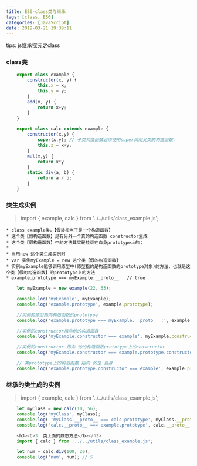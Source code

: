 ```yaml
---
title: ES6-class类与继承
tags: [class, ES6]
categories: [JavaScript]
date: 2019-03-21 19:39:11
---
```

tips: js继承探究之class
<!-- more -->
### class类
```js
    export class example {
        constructor(x, y) {
            this.x = x;
            this.y = y;
        }
        add(x, y) {
            return x+y;
        }
    }

    export class calc extends example {
        constructor(x,y) {
            super(x,y); // 子类构造函数必须使用super调用父类的构造函数;
            this.z = x+y;
        }
        mul(x,y) {
            return x*y
        }
        static div(a, b) {
            return a / b;
        }
    }
```
### 类生成实例
> import { example, calc } from '../../utils/class_example.js';

    * class example类，【假装相当于是一个构造函数】
    * 这个类【假构造函数】是有另外一个真的构造函数 constructor生成
    * 这个类【假构造函数】中的方法其实是挂载在自身prototype上的；
    * 
    * 当用new 这个类生成实例时
    * var 实例myExample = new 这个类【假的构造函数】
    * 实例myExample能够调用原型中(原型指的是构造函数的prototype对象)的方法，也就是这个类【假的构造函数】的prototype上的方法
    * example.prototype === myExample.__proto__   // true
```js
    let myExample = new example(22, 33);

    console.log('myExample', myExample);
    console.log('example.prototype', example.prototype);

    //实例的原型指向构造函数的prototype
    console.log('example.prototype === myExample.__proto__ :', example.prototype === myExample.__proto__);  // true

    //实例的constructor指向他的构造函数                                                                                                          
    console.log('myExample.constructor === example', myExample.constructor === example); // true

    //实例的constructor 指向 他的构造函数prototype上的constructor                                                                                
    console.log('myExample.constructor === example.prototype.constructor', myExample.constructor === example.prototype.constructor); //true

    // 类prototype上的构造函数 指向 的是 自身                                                                                                        
    console.log('example.prototype.constructor === example', example.prototype.constructor === example); // true                              
```
### 继承的类生成的实例
> import { example, calc } from '../../utils/class_example.js';

```js
    let myClass = new calc(10, 56);
    console.log('myClass', myClass);
    console.log( 'myClass.__proto__ === calc.prototype', myClass.__proto__ === calc.prototype) //true
    console.log('calc.__proto__ === example.prototype', calc.__proto__ === example); // true  类的继承， 它的原型指向继承的那个类，而非那个类的prototype

    <h3><b>3. 类上面的静态方法</b></h3>
    import { calc } from '../../utils/class_example.js';

    let num = calc.div(100, 20);
    console.log('num', num); // 5
  ```